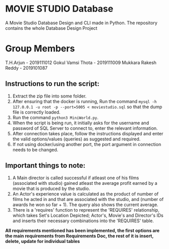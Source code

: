 # MOVIE STUDIO Database

A Movie Studio Database Design and CLI made in Python. The repository contains the whole Database Design Project

# Group Members

T.H.Arjun - 2019111012
Gokul Vamsi Thota - 2019111009
Mukkara Rakesh Reddy - 2019101087

## Instructions to run the script:

1. Extract the zip file into some folder.
2. After ensuring that the docker is running, Run the command `mysql -h 127.0.0.1 -u root -p --port=5005 < moviestudio.sql` so that the dump file is correctly loaded.
3. Run the command `python3 MiniWorld.py`.
4. When the script is being run, it initially asks for the username and password of SQL Server to connect to, enter the relevant information.
5. After connection takes place, follow the instructions displayed and enter the valid options/values (queries) as suggested and required.
6. If not using docker/using another port, the port argument in connection needs to be changed.

## Important things to note:

1. A Main director is called successful if atleast one of his films (associated with studio) gained atleast the average profit earned by a movie that is produced by the studio.
2. An Actor's experience value is calculated as the product of number of films he acted in and that are associated with the studio, and (number of awards he won so far + 1). The query also shows the current average.
3. There is a 'requires' function to represent the 'REQUIRES' relationship, which takes Set's Location Depicted; Actor's, Movie's and Director's IDs and inserts their necessary combinations into the 'REQUIRES' table.

**All requirements mentioned has been implemented, the first options are the main requirements from Requirements Doc, the rest of it is insert, delete, update for individual tables**
